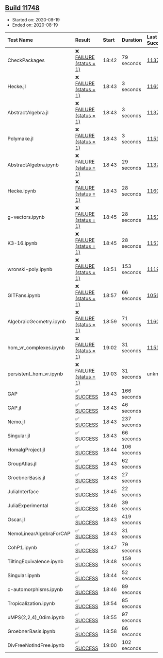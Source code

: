 ## [Build 11748](https://oscarci.mathematik.uni-kl.de/job/oscar/11748/)

* Started on: 2020-08-19
* Ended on: 2020-08-19

| Test Name    | Result | Start | Duration | Last Success | First Failure |
|:-------------|:-------|:------|:---------|:-------------|:--------------|
| CheckPackages | ❌ [FAILURE (status = 1)](https://oscarci.mathematik.uni-kl.de/job/oscar/11748/artifact/logs/build-11748/CheckPackages.log) | 18:42 | 79 seconds | [11376](https://oscarci.mathematik.uni-kl.de/job/oscar/11376/) | [11377](https://oscarci.mathematik.uni-kl.de/job/oscar/11377/) |
| Hecke.jl | ❌ [FAILURE (status = 1)](https://oscarci.mathematik.uni-kl.de/job/oscar/11748/artifact/logs/build-11748/Hecke.jl.log) | 18:43 | 3 seconds | [11602](https://oscarci.mathematik.uni-kl.de/job/oscar/11602/) | [11603](https://oscarci.mathematik.uni-kl.de/job/oscar/11603/) |
| AbstractAlgebra.jl | ❌ [FAILURE (status = 1)](https://oscarci.mathematik.uni-kl.de/job/oscar/11748/artifact/logs/build-11748/AbstractAlgebra.jl.log) | 18:43 | 3 seconds | [11376](https://oscarci.mathematik.uni-kl.de/job/oscar/11376/) | [11377](https://oscarci.mathematik.uni-kl.de/job/oscar/11377/) |
| Polymake.jl | ❌ [FAILURE (status = 1)](https://oscarci.mathematik.uni-kl.de/job/oscar/11748/artifact/logs/build-11748/Polymake.jl.log) | 18:43 | 3 seconds | [11532](https://oscarci.mathematik.uni-kl.de/job/oscar/11532/) | [11533](https://oscarci.mathematik.uni-kl.de/job/oscar/11533/) |
| AbstractAlgebra.ipynb | ❌ [FAILURE (status = 1)](https://oscarci.mathematik.uni-kl.de/job/oscar/11748/artifact/logs/build-11748/AbstractAlgebra.ipynb.log) | 18:43 | 29 seconds | [11376](https://oscarci.mathematik.uni-kl.de/job/oscar/11376/) | [11377](https://oscarci.mathematik.uni-kl.de/job/oscar/11377/) |
| Hecke.ipynb | ❌ [FAILURE (status = 1)](https://oscarci.mathematik.uni-kl.de/job/oscar/11748/artifact/logs/build-11748/Hecke.ipynb.log) | 18:43 | 28 seconds | [11602](https://oscarci.mathematik.uni-kl.de/job/oscar/11602/) | [11603](https://oscarci.mathematik.uni-kl.de/job/oscar/11603/) |
| g-vectors.ipynb | ❌ [FAILURE (status = 1)](https://oscarci.mathematik.uni-kl.de/job/oscar/11748/artifact/logs/build-11748/g-vectors.ipynb.log) | 18:45 | 28 seconds | [11532](https://oscarci.mathematik.uni-kl.de/job/oscar/11532/) | [11533](https://oscarci.mathematik.uni-kl.de/job/oscar/11533/) |
| K3-16.ipynb | ❌ [FAILURE (status = 1)](https://oscarci.mathematik.uni-kl.de/job/oscar/11748/artifact/logs/build-11748/K3-16.ipynb.log) | 18:45 | 28 seconds | [11532](https://oscarci.mathematik.uni-kl.de/job/oscar/11532/) | [11533](https://oscarci.mathematik.uni-kl.de/job/oscar/11533/) |
| wronski-poly.ipynb | ❌ [FAILURE (status = 1)](https://oscarci.mathematik.uni-kl.de/job/oscar/11748/artifact/logs/build-11748/wronski-poly.ipynb.log) | 18:51 | 153 seconds | [11192](https://oscarci.mathematik.uni-kl.de/job/oscar/11192/) | [11193](https://oscarci.mathematik.uni-kl.de/job/oscar/11193/) |
| GITFans.ipynb | ❌ [FAILURE (status = 1)](https://oscarci.mathematik.uni-kl.de/job/oscar/11748/artifact/logs/build-11748/GITFans.ipynb.log) | 18:57 | 66 seconds | [10566](https://oscarci.mathematik.uni-kl.de/job/oscar/10566/) | [10567](https://oscarci.mathematik.uni-kl.de/job/oscar/10567/) |
| AlgebraicGeometry.ipynb | ❌ [FAILURE (status = 1)](https://oscarci.mathematik.uni-kl.de/job/oscar/11748/artifact/logs/build-11748/AlgebraicGeometry.ipynb.log) | 18:59 | 71 seconds | [11602](https://oscarci.mathematik.uni-kl.de/job/oscar/11602/) | [11603](https://oscarci.mathematik.uni-kl.de/job/oscar/11603/) |
| hom_vr_complexes.ipynb | ❌ [FAILURE (status = 1)](https://oscarci.mathematik.uni-kl.de/job/oscar/11748/artifact/logs/build-11748/hom_vr_complexes.ipynb.log) | 19:02 | 31 seconds | [11532](https://oscarci.mathematik.uni-kl.de/job/oscar/11532/) | [11533](https://oscarci.mathematik.uni-kl.de/job/oscar/11533/) |
| persistent_hom_vr.ipynb | ❌ [FAILURE (status = 1)](https://oscarci.mathematik.uni-kl.de/job/oscar/11748/artifact/logs/build-11748/persistent_hom_vr.ipynb.log) | 19:03 | 31 seconds | unknown | unknown |
| GAP | ✅ [SUCCESS](https://oscarci.mathematik.uni-kl.de/job/oscar/11748/artifact/logs/build-11748/GAP.log) | 18:43 | 166 seconds |  |  |
| GAP.jl | ✅ [SUCCESS](https://oscarci.mathematik.uni-kl.de/job/oscar/11748/artifact/logs/build-11748/GAP.jl.log) | 18:43 | 46 seconds |  |  |
| Nemo.jl | ✅ [SUCCESS](https://oscarci.mathematik.uni-kl.de/job/oscar/11748/artifact/logs/build-11748/Nemo.jl.log) | 18:43 | 237 seconds |  |  |
| Singular.jl | ✅ [SUCCESS](https://oscarci.mathematik.uni-kl.de/job/oscar/11748/artifact/logs/build-11748/Singular.jl.log) | 18:43 | 66 seconds |  |  |
| HomalgProject.jl | ✅ [SUCCESS](https://oscarci.mathematik.uni-kl.de/job/oscar/11748/artifact/logs/build-11748/HomalgProject.jl.log) | 18:44 | 106 seconds |  |  |
| GroupAtlas.jl | ✅ [SUCCESS](https://oscarci.mathematik.uni-kl.de/job/oscar/11748/artifact/logs/build-11748/GroupAtlas.jl.log) | 18:43 | 62 seconds |  |  |
| GroebnerBasis.jl | ✅ [SUCCESS](https://oscarci.mathematik.uni-kl.de/job/oscar/11748/artifact/logs/build-11748/GroebnerBasis.jl.log) | 18:43 | 27 seconds |  |  |
| JuliaInterface | ✅ [SUCCESS](https://oscarci.mathematik.uni-kl.de/job/oscar/11748/artifact/logs/build-11748/JuliaInterface.log) | 18:45 | 22 seconds |  |  |
| JuliaExperimental | ✅ [SUCCESS](https://oscarci.mathematik.uni-kl.de/job/oscar/11748/artifact/logs/build-11748/JuliaExperimental.log) | 18:46 | 39 seconds |  |  |
| Oscar.jl | ✅ [SUCCESS](https://oscarci.mathematik.uni-kl.de/job/oscar/11748/artifact/logs/build-11748/Oscar.jl.log) | 18:43 | 419 seconds |  |  |
| NemoLinearAlgebraForCAP | ✅ [SUCCESS](https://oscarci.mathematik.uni-kl.de/job/oscar/11748/artifact/logs/build-11748/NemoLinearAlgebraForCAP.log) | 18:43 | 31 seconds |  |  |
| CohP1.ipynb | ✅ [SUCCESS](https://oscarci.mathematik.uni-kl.de/job/oscar/11748/artifact/logs/build-11748/CohP1.ipynb.log) | 18:47 | 79 seconds |  |  |
| TiltingEquivalence.ipynb | ✅ [SUCCESS](https://oscarci.mathematik.uni-kl.de/job/oscar/11748/artifact/logs/build-11748/TiltingEquivalence.ipynb.log) | 18:48 | 159 seconds |  |  |
| Singular.ipynb | ✅ [SUCCESS](https://oscarci.mathematik.uni-kl.de/job/oscar/11748/artifact/logs/build-11748/Singular.ipynb.log) | 18:44 | 52 seconds |  |  |
| c-automorphisms.ipynb | ✅ [SUCCESS](https://oscarci.mathematik.uni-kl.de/job/oscar/11748/artifact/logs/build-11748/c-automorphisms.ipynb.log) | 18:46 | 89 seconds |  |  |
| Tropicalization.ipynb | ✅ [SUCCESS](https://oscarci.mathematik.uni-kl.de/job/oscar/11748/artifact/logs/build-11748/Tropicalization.ipynb.log) | 18:54 | 85 seconds |  |  |
| uMPS(2,2,4)_0dim.ipynb | ✅ [SUCCESS](https://oscarci.mathematik.uni-kl.de/job/oscar/11748/artifact/logs/build-11748/uMPS-2-2-4-_0dim.ipynb.log) | 18:55 | 97 seconds |  |  |
| GroebnerBasis.ipynb | ✅ [SUCCESS](https://oscarci.mathematik.uni-kl.de/job/oscar/11748/artifact/logs/build-11748/GroebnerBasis.ipynb.log) | 18:58 | 86 seconds |  |  |
| DivFreeNotIndFree.ipynb | ✅ [SUCCESS](https://oscarci.mathematik.uni-kl.de/job/oscar/11748/artifact/logs/build-11748/DivFreeNotIndFree.ipynb.log) | 19:00 | 102 seconds |  |  |
